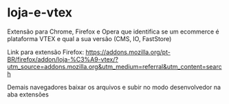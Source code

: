 # loja-e-vtex
Extensão para Chrome, Firefox e Opera que identifica se um ecommerce é plataforma VTEX e qual a sua versão (CMS, IO, FastStore)

Link para extensão Firefox: https://addons.mozilla.org/pt-BR/firefox/addon/loja-%C3%A9-vtex/?utm_source=addons.mozilla.org&utm_medium=referral&utm_content=search

Demais navegadores baixar os arquivos e subir no modo desenvolvedor na aba extensões
